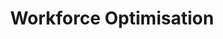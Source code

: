 ---
layout: solution-3
title: Workforce Optimisation
permalink: /solutions/strategic-advisory/workforce-optimisation
description: "Empower Your Team, Maximise Productivity: The Future of Workforce Optimisation"
og_image_url: /assets/img/photos/opengraph/axops-technologies-og-image-v1.jpg
published: false
---